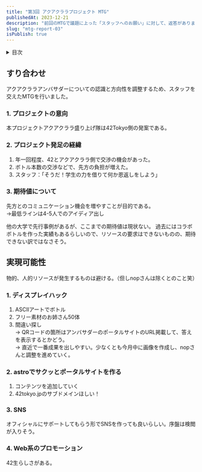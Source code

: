```yaml
---
title: "第3回 アクアクララプロジェクト MTG"
publishedAt: 2023-12-21
description: "前回のMTGで議題に上った「スタッフへのお願い」に対して、返答がありました。結論としては42Tokyoからは金銭的な支援の期待はできません。また、アクアクララさんの負担にならないような企画が要求されています。"
slug: "mtg-report-03"
isPublish: true
---
```


<details>
<summary>目次</summary>

1. [すり合わせ](#すり合わせ)
2. [実現可能性](#実現可能性)

</details>

## すり合わせ
アクアクララアンバサダーについての認識と方向性を調整するため、スタッフを交えたMTGを行いました。

### 1. プロジェクトの意向
本プロジェクトアクアクララ盛り上げ隊は42Tokyo側の発案である。

### 2. プロジェクト発足の経緯
1. 年一回程度、42とアクアクララ側で交渉の機会があった。
2. ボトル本数の交渉などで、先方の負担が増えた。
3. スタッフ：「そうだ！学生の力を借りて何か恩返しをしよう」

### 3. 期待値について
先方とのコミュニケーション機会を増やすことが目的である。  
→最低ラインは4-5人でのアイディア出し

他の大学で先行事例があるが、ここまでの期待値は現状ない。
過去にはコラボボトルを作った実績もあるらしいので、リソースの要求はできないものの、期待できない訳ではなさそう。

## 実現可能性

物的、人的リソースが発生するものは避ける。（但しnopさんは除くとのこと笑）

### 1. ディスプレイハック
1. ASCIIアートでボトル
2. フリー素材のお姉さん50体
3. 間違い探し  
→ QRコードの箇所はアンバサダーのポータルサイトのURL掲載して、答えを表示するとかどう。  
→ 直近で一番成果を出しやすい。少なくとも今月中に画像を作成し、nopさんと調整を進めていく。

### 2. astroでサクッとポータルサイトを作る
1. コンテンツを追加していく
2. 42tokyo.jpのサブドメインほしい！

### 3. SNS
オフィシャルにサポートしてもらう形でSNSを作っても良いらしい。序盤は検閲が入りそう。
    
### 4. Web系のプロモーション
42生らしさがある。